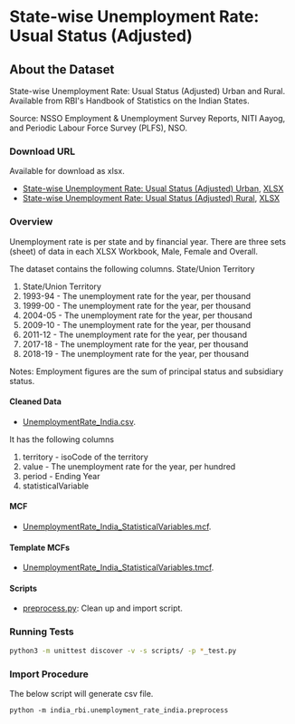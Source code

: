 # State-wise Unemployment Rate: Usual Status (Adjusted)

## About the Dataset
State-wise Unemployment Rate: Usual Status (Adjusted) Urban and Rural. Available from RBI's Handbook of Statistics on the Indian States.

Source: NSSO Employment & Unemployment Survey Reports, NITI Aayog, and Periodic Labour Force Survey (PLFS), NSO.

### Download URL
Available for download as xlsx. 

* [State-wise Unemployment Rate: Usual Status (Adjusted) Urban](https://www.rbi.org.in/scripts/PublicationsView.aspx?id=20002), [XLSX](https://rbidocs.rbi.org.in/rdocs/Publications/DOCs/T_13091EFB2ADFEA47CAA069BEE53BD82F14.XLSX)
* [State-wise Unemployment Rate: Usual Status (Adjusted) Rural](https://www.rbi.org.in/scripts/PublicationsView.aspx?id=20001), [XLSX](https://rbidocs.rbi.org.in/rdocs/Publications/DOCs/T_123C6CE499AEFB461E8242E14098242CA5.XLSX)


### Overview
Unemployment rate is per state and by financial year. There are three sets (sheet) of data in each XLSX Workbook, Male, Female and Overall.

The dataset contains the following columns.
State/Union Territory   


1. State/Union Territory
2. 1993-94 - The unemployment rate for the year, per thousand 
3. 1999-00 - The unemployment rate for the year, per thousand 
4. 2004-05 - The unemployment rate for the year, per thousand 
5. 2009-10 - The unemployment rate for the year, per thousand 
6. 2011-12 - The unemployment rate for the year, per thousand 
7. 2017-18 - The unemployment rate for the year, per thousand 
8. 2018-19 - The unemployment rate for the year, per thousand

Notes: Employment figures are the sum of principal status and subsidiary status.

#### Cleaned Data
- [UnemploymentRate_India.csv](UnemploymentRate_India.csv).

It has the following columns
1. territory - isoCode of the territory
2. value - The unemployment rate for the year, per hundred
3. period - Ending Year  
4. statisticalVariable


#### MCF
- [UnemploymentRate_India_StatisticalVariables.mcf](UnemploymentRate_India_StatisticalVariables.mcf).

#### Template MCFs
- [UnemploymentRate_India_StatisticalVariables.tmcf](UnemploymentRate_India_StatisticalVariables.tmcf).

#### Scripts
- [preprocess.py](preprocess.py): Clean up and import script.


### Running Tests

```bash
python3 -m unittest discover -v -s scripts/ -p *_test.py
```

### Import Procedure

The below script will generate csv file.

`python -m india_rbi.unemployment_rate_india.preprocess`
